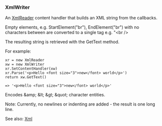### XmlWriter

An [XmlReader](<XmlReader.md>) content handler that builds an XML string from the callbacks.

Empty elements, e.g. StartElement("br"), EndElement("br") with no characters between are converted to a single tag e.g. "\<br />

The resulting string is retrieved with the GetText method.

For example:

``` suneido
xr = new XmlReader
xw = new XmlWriter
xr.SetContentHandler(xw)
xr.Parse('<p>Hello <font size="3">new</font> world</p>')
return xw.GetText()

=> '<p>Hello <font size="3">new</font> world</p>'
```

Encodes \&amp; \&lt; \&gt; \&quot; character entities.

Note: Currently, no newlines or indenting are added - the result is one long line.

See also: [Xml](<Xml.md>)
